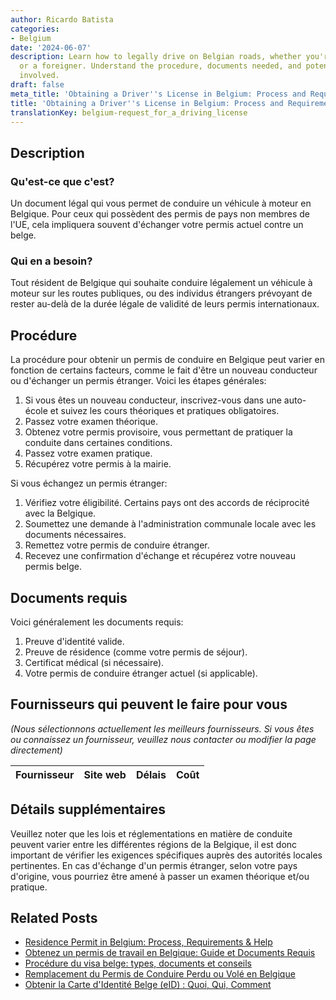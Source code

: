 ```yaml
---
author: Ricardo Batista
categories:
- Belgium
date: '2024-06-07'
description: Learn how to legally drive on Belgian roads, whether you're a resident
  or a foreigner. Understand the procedure, documents needed, and potential costs
  involved.
draft: false
meta_title: 'Obtaining a Driver''s License in Belgium: Process and Requirements'
title: 'Obtaining a Driver''s License in Belgium: Process and Requirements'
translationKey: belgium-request_for_a_driving_license
---
```


## Description
### Qu'est-ce que c'est?
Un document légal qui vous permet de conduire un véhicule à moteur en Belgique. Pour ceux qui possèdent des permis de pays non membres de l'UE, cela impliquera souvent d'échanger votre permis actuel contre un belge.

### Qui en a besoin?
Tout résident de Belgique qui souhaite conduire légalement un véhicule à moteur sur les routes publiques, ou des individus étrangers prévoyant de rester au-delà de la durée légale de validité de leurs permis internationaux.

## Procédure
La procédure pour obtenir un permis de conduire en Belgique peut varier en fonction de certains facteurs, comme le fait d'être un nouveau conducteur ou d'échanger un permis étranger. Voici les étapes générales:

1. Si vous êtes un nouveau conducteur, inscrivez-vous dans une auto-école et suivez les cours théoriques et pratiques obligatoires.
2. Passez votre examen théorique.
3. Obtenez votre permis provisoire, vous permettant de pratiquer la conduite dans certaines conditions.
4. Passez votre examen pratique.
5. Récupérez votre permis à la mairie.

Si vous échangez un permis étranger:

1. Vérifiez votre éligibilité. Certains pays ont des accords de réciprocité avec la Belgique.
2. Soumettez une demande à l'administration communale locale avec les documents nécessaires.
3. Remettez votre permis de conduire étranger.
4. Recevez une confirmation d'échange et récupérez votre nouveau permis belge.

## Documents requis
Voici généralement les documents requis:

1. Preuve d'identité valide.
2. Preuve de résidence (comme votre permis de séjour).
3. Certificat médical (si nécessaire).
4. Votre permis de conduire étranger actuel (si applicable).

## Fournisseurs qui peuvent le faire pour vous

_(Nous sélectionnons actuellement les meilleurs fournisseurs. Si vous êtes ou connaissez un fournisseur, veuillez nous contacter ou modifier la page directement)_

| Fournisseur     |     Site web    |     Délais       |       Coût       |
| :-------------: | :-------------: |  :-------------: | :-------------: |

## Détails supplémentaires
Veuillez noter que les lois et réglementations en matière de conduite peuvent varier entre les différentes régions de la Belgique, il est donc important de vérifier les exigences spécifiques auprès des autorités locales pertinentes. En cas d'échange d'un permis étranger, selon votre pays d'origine, vous pourriez être amené à passer un examen théorique et/ou pratique.
## Related Posts

- [Residence Permit in Belgium: Process, Requirements & Help](https://tramitit.com/fr/guides/belgium/demande_de_titre_de_sejour/)
- [Obtenez un permis de travail en Belgique: Guide et Documents Requis](https://tramitit.com/fr/guides/belgium/demande_de_permis_de_travail/)
- [Procédure du visa belge: types, documents et conseils](https://tramitit.com/fr/guides/belgium/demande_de_visa/)
- [Remplacement du Permis de Conduire Perdu ou Volé en Belgique](https://tramitit.com/fr/guides/belgium/demande_de_remplacement_de_permis_de_conduire/)
- [Obtenir la Carte d'Identité Belge (eID) : Quoi, Qui, Comment](https://tramitit.com/fr/guides/belgium/demande_de_carte_didentite/)